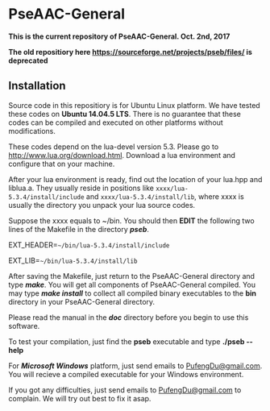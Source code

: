 # PseAAC-General
**This is the current repository of PseAAC-General. Oct. 2nd, 2017**

**The old repositiory here https://sourceforge.net/projects/pseb/files/ is deprecated**

## Installation

Source code in this repositiory is for Ubuntu Linux platform. We have tested these codes on **Ubuntu 14.04.5 LTS**. There is no guarantee that these codes can be compiled and executed on other platforms without modifications.

These codes depend on the lua-devel version 5.3. Please go to http://www.lua.org/download.html. Download a lua environment and configure that on your machine.

After your lua environment is ready, find out the location of your lua.hpp and liblua.a. They usually reside in positions like 
`xxxx/lua-5.3.4/install/include` and `xxxx/lua-5.3.4/install/lib`, where xxxx is usually the directory you unpack your lua source codes.

Suppose the xxxx equals to ~/bin. You should then **EDIT** the following two lines of the Makefile in the directory ***pseb***.

EXT_HEADER=`~/bin/lua-5.3.4/install/include`

EXT_LIB=`~/bin/lua-5.3.4/install/lib`

After saving the Makefile, just return to the PseAAC-General directory and type ***make***. You will get all components of PseAAC-General compiled. You may type ***make install*** to collect all compiled binary executables to the **bin** directory in your PseAAC-General directory.

Please read the manual in the ***doc*** directory before you begin to use this software.

To test your compilation, just find the **pseb** executable and type **./pseb --help**

For ***Microsoft Windows*** platform, just send emails to PufengDu@gmail.com. You will recieve a compiled executable for your Windows environment.

If you got any difficulties, just send emails to PufengDu@gmail.com to complain. We will try out best to fix it asap.
